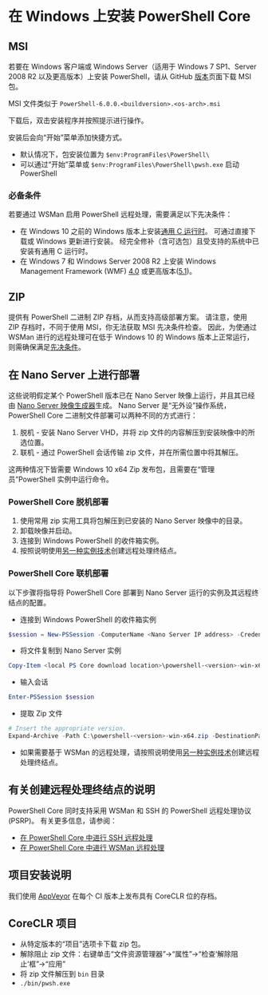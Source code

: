 # <a name="installing-powershell-core-on-windows"></a>在 Windows 上安装 PowerShell Core

## <a name="msi"></a>MSI

若要在 Windows 客户端或 Windows Server（适用于 Windows 7 SP1、Server 2008 R2 以及更高版本）上安装 PowerShell，请从 GitHub [版本][]页面下载 MSI 包。

MSI 文件类似于 `PowerShell-6.0.0.<buildversion>.<os-arch>.msi`
<!-- TODO: should be updated to point to the Download Center as well -->

下载后，双击安装程序并按照提示进行操作。

安装后会向“开始”菜单添加快捷方式。

* 默认情况下，包安装位置为 `$env:ProgramFiles\PowerShell\`
* 可以通过“开始”菜单或 `$env:ProgramFiles\PowerShell\pwsh.exe` 启动 PowerShell

### <a name="prerequisites"></a>必备条件

若要通过 WSMan 启用 PowerShell 远程处理，需要满足以下先决条件：

* 在 Windows 10 之前的 Windows 版本上安装[通用 C 运行时](https://www.microsoft.com/download/details.aspx?id=50410)。
  可通过直接下载或 Windows 更新进行安装。
  经完全修补（含可选包）且受支持的系统中已安装有通用 C 运行时。
* 在 Windows 7 和 Windows Server 2008 R2 上安装 Windows Management Framework (WMF) [4.0](https://www.microsoft.com/download/details.aspx?id=40855) 或更高版本([5.1](https://www.microsoft.com/download/details.aspx?id=54616))。

## <a name="zip"></a>ZIP

提供有 PowerShell 二进制 ZIP 存档，从而支持高级部署方案。
请注意，使用 ZIP 存档时，不同于使用 MSI，你无法获取 MSI 先决条件检查。
因此，为使通过 WSMan 进行的远程处理可在低于 Windows 10 的 Windows 版本上正常运行，则需确保满足[先决条件](#prerequisites)。

## <a name="deploying-on-nano-server"></a>在 Nano Server 上进行部署

这些说明假定某个 PowerShell 版本已在 Nano Server 映像上运行，并且其已经由 [Nano Server 映像生成器](https://technet.microsoft.com/windows-server-docs/get-started/deploy-nano-server)生成。
Nano Server 是“无外设”操作系统，PowerShell Core 二进制文件部署可以两种不同的方式进行：

1. 脱机 - 安装 Nano Server VHD，并将 zip 文件的内容解压到安装映像中的所选位置。
1. 联机 - 通过 PowerShell 会话传输 zip 文件，并在所需位置中将其解压。

这两种情况下皆需要 Windows 10 x64 Zip 发布包，且需要在“管理员”PowerShell 实例中运行命令。

### <a name="offline-deployment-of-powershell-core"></a>PowerShell Core 脱机部署

1. 使用常用 zip 实用工具将包解压到已安装的 Nano Server 映像中的目录。
1. 卸载映像并启动。
1. 连接到 Windows PowerShell 的收件箱实例。
1. 按照说明使用[另一种实例技术](#executed-by-another-instance-of-powershell-on-behalf-of-the-instance-that-it-will-register)创建远程处理终结点。

### <a name="online-deployment-of-powershell-core"></a>PowerShell Core 联机部署

以下步骤将指导将 PowerShell Core 部署到 Nano Server 运行的实例及其远程终结点的配置。

* 连接到 Windows PowerShell 的收件箱实例

```powershell
$session = New-PSSession -ComputerName <Nano Server IP address> -Credential <An Administrator account on the system>
```

* 将文件复制到 Nano Server 实例

```powershell
Copy-Item <local PS Core download location>\powershell-<version>-win-x64.zip c:\ -ToSession $session
```

* 输入会话

```powershell
Enter-PSSession $session
```

* 提取 Zip 文件

```powershell
# Insert the appropriate version.
Expand-Archive -Path C:\powershell-<version>-win-x64.zip -DestinationPath "C:\PowerShellCore_<version>"
```

* 如果需要基于 WSMan 的远程处理，请按照说明使用[另一种实例技术](../core-powershell/WSMan-Remoting-in-PowerShell-Core.md#executed-by-another-instance-of-powershell-on-behalf-of-the-instance-that-it-will-register)创建远程处理终结点。

## <a name="instructions-to-create-a-remoting-endpoint"></a>有关创建远程处理终结点的说明

PowerShell Core 同时支持采用 WSMan 和 SSH 的 PowerShell 远程处理协议 (PSRP)。 有关更多信息，请参阅：

* [在 PowerShell Core 中进行 SSH 远程处理][ssh-remoting]
* [在 PowerShell Core 中进行 WSMan 远程处理][wsman-remoting]

## <a name="artifact-installation-instructions"></a>项目安装说明

我们使用 [AppVeyor][] 在每个 CI 版本上发布具有 CoreCLR 位的存档。

## <a name="coreclr-artifacts"></a>CoreCLR 项目

* 从特定版本的“项目”选项卡下载 zip 包。
* 解除阻止 zip 文件：右键单击“文件资源管理器”->“属性”->“检查‘解除阻止’框”->“应用”
* 将 zip 文件解压到 `bin` 目录
* `./bin/pwsh.exe`

<!-- [download-center]: TODO -->
[版本]: https://github.com/PowerShell/PowerShell/releases
[signing]: ../../tools/Sign-Package.ps1
[ssh-remoting]: ../core-powershell/SSH-Remoting-in-PowerShell-Core.md
[wsman-remoting]: ../core-powershell/WSMan-Remoting-in-PowerShell-Core.md
[AppVeyor]: https://ci.appveyor.com/project/PowerShell/powershell